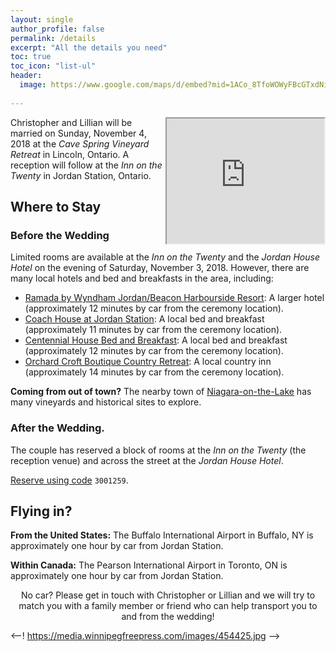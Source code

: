```yaml
---
layout: single
author_profile: false
permalink: /details
excerpt: "All the details you need" 
toc: true
toc_icon: "list-ul"
header: 
  image: https://www.google.com/maps/d/embed?mid=1ACo_8TfoWOWyFBcGTxdNiJ8jP69vp_p-&hl=e 
  
---
```

<iframe src="https://www.google.com/maps/d/embed?mid=1ACo_8TfoWOWyFBcGTxdNiJ8jP69vp_p-&hl=en" width="50%" height="200" style="float:right"></iframe>

Christopher and Lillian will be married on Sunday, November 4, 2018 at the *Cave Spring Vineyard Retreat* in Lincoln, Ontario. A reception will follow at the *Inn on the Twenty* in Jordan Station, Ontario. 

## Where to Stay

### Before the Wedding

Limited rooms are available at the *Inn on the Twenty* and the *Jordan House Hotel* on the evening of Saturday, November 3, 2018. However, there are many local hotels and bed and breakfasts in the area, including:

* [Ramada by Wyndham Jordan/Beacon Harbourside Resort](https://www.wyndhamhotels.com/ramada/jordan-station-ontario/ramada-jordan-beacon-harbourside-resort/overview?CID=LC:RA::GGL:RIO:National:47028&iata=00065402): A larger hotel (approximately 12 minutes by car from the ceremony location).
* [Coach House at Jordan Station](http://coachhousejordan.ca/): A local bed and breakfast (approximately 11 minutes by car from the ceremony location).
* [Centennial House Bed and Breakfast](http://m.centennialbnb.com/): A local bed and breakfast (approximately 12 minutes by car from the ceremony location).
* [Orchard Croft Boutique Country Retreat](https://www.orchardcroft.ca/): A local country inn (approximately 14 minutes by car from the ceremony location).

**Coming from out of town?** The nearby town of [Niagara-on-the-Lake](https://www.niagaraonthelake.com/) has many vineyards and historical sites to explore.

### After the Wedding.

The couple has reserved a block of rooms at the *Inn on the Twenty* (the reception venue) and across the street at the *Jordan House Hotel*.

[Reserve using code](https://innonthetwenty.com/) `3001259`.


## Flying in?
<i class="fas fa-plane"></i> **From the United States:** The Buffalo International Airport in Buffalo, NY is approximately one hour by car from Jordan Station.

<i class="fas fa-plane"></i> **Within Canada:** The Pearson International Airport in Toronto, ON is approximately one hour by car from Jordan Station. 

<center>
  No car? Please get in touch with Christopher or Lillian and we will try to match you with a family member or friend who can help transport you to and from the wedding! </center>

<--! https://media.winnipegfreepress.com/images/454425.jpg -->
